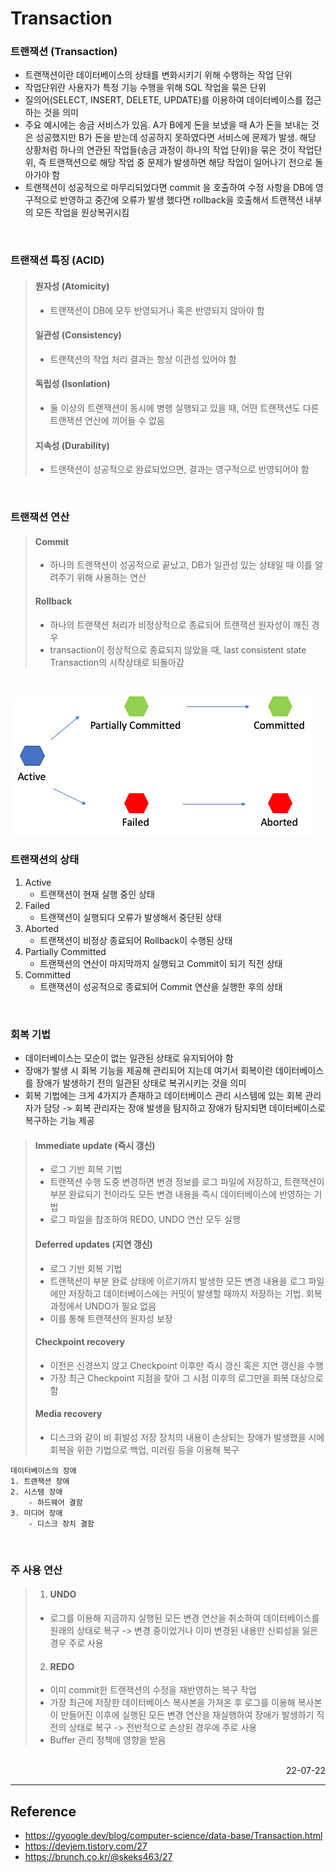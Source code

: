 # Transaction

### 트랜잭션 (Transaction)
- 트랜잭션이란 데이터베이스의 상태를 변화시키기 위해 수행하는 작업 단위
- 작업단위란 사용자가 특정 기능 수행을 위해 SQL 작업을 묶은 단위
- 질의어(SELECT, INSERT, DELETE, UPDATE)를 이용하여 데이터베이스를 접근하는 것을 의미
- 주요 예시에는 송금 서비스가 있음. A가 B에게 돈을 보냈을 때 A가 돈을 보내는 것은 성공했지만 B가 돈을 받는데 성공하지 못하였다면 서비스에 문제가 발생. 해당 상황처럼 하나의 연관된 작업들(송금 과정이 하나의 작업 단위)을 묶은 것이 작업단위, 즉 트랜잭션으로 해당 작업 중 문제가 발생하면 해당 작업이 일어나기 전으로 돌아가야 함
- 트랜잭션이 성공적으로 마무리되었다면 commit 을 호출하여 수정 사항을 DB에 영구적으로 반영하고 중간에 오류가 발생 했다면 rollback을 호출해서 트랜잭션 내부의 모든 작업을 원상복귀시킴


<br>

### 트랜잭션 특징 (ACID)
> #### 원자성 (Atomicity)
>- 트랜잭션이 DB에 모두 반영되거나 혹은 반영되지 않아야 함
>
> #### 일관성 (Consistency)
>- 트랜잭션의 작업 처리 결과는 항상 이관성 있어야 함
>
> #### 독립성 (Isonlation)
>- 둘 이상의 트랜잭션이 동시에 병행 실행되고 있을 때, 어떤 트랜잭션도 다른 트랜잭션 연산에 끼어들 수 없음
>
> #### 지속성 (Durability)
>- 트랜잭션이 성공적으로 완료되었으면, 결과는 영구적으로 반영되어야 함

<br>

### 트랜잭션 연산
> #### Commit
>- 하나의 트랜잭션이 성공적으로 끝났고, DB가 일관성 있는 상태일 때 이를 알려주기 위해 사용하는 연산
> #### Rollback
>- 하나의 트랜잭션 처리가 비정상적으로 종료되어 트랜잭션 원자성이 깨진 경우
>- transaction이 정상적으로 종료되지 않았을 때, last consistent state Transaction의 시작상태로 되돌아감

<br>

![Transaction State](./img/transaction_state.png)
### 트랜잭션의 상태
1. Active
    - 트랜잭션이 현재 실행 중인 상태
2. Failed
    - 트랜잭션이 실행되다 오류가 발생해서 중단된 상태
3. Aborted
    - 트랜잭션이 비정상 종료되어 Rollback이 수행된 상태
4. Partially Committed
    - 트랜잭션의 연산이 마지막까지 실행되고 Commit이 되기 직전 상태
5. Committed
    - 트랜잭션이 성공적으로 종료되어 Commit 연산을 실행한 후의 상태

<br>

### 회복 기법
- 데이터베이스는 모순이 없는 일관된 상태로 유지되어야 함
- 장애가 발생 시 회복 기능을 제공해 관리되어 지는데 여기서 회복이란 데이터베이스를 장애가 발생하기 전의 일관된 상태로 복귀시키는 것을 의미
- 회복 기법에는 크게 4가지가 존재하고 데이터베이스 관리 시스템에 있는 회복 관리자가 담당 -> 회복 관리자는 장애 발생을 탐지하고 장애가 탐지되면 데이터베이스로 복구하는 기능 제공

>#### Immediate update (즉시 갱신)
>- 로그 기반 회복 기법
>- 트랜잭션 수행 도중 변경하면 변경 정보를 로그 파일에 저장하고, 트랜잭션이 부분 완료되기 전이라도 모든 변경 내용을 즉시 데이터베이스에 반영하는 기법
>- 로그 파일을 참조하여 REDO, UNDO 연산 모두 실행
>#### Deferred updates (지연 갱신)
>- 로그 기반 회복 기법
>- 트랜잭션이 부분 완료 상태에 이르기까지 발생한 모든 변경 내용을 로그 파일에만 저장하고 데이터베이스에는 커밋이 발생할 때까지 저장하는 기법. 회복 과정에서 UNDO가 필요 없음
>- 이를 통해 트랜잭션의 원자성 보장
>#### Checkpoint recovery
>- 이전은 신경쓰지 않고 Checkpoint 이후만 즉시 갱신 혹은 지연 갱신을 수행
>- 가장 최근 Checkpoint 지점을 찾아 그 시점 이후의 로그만을 회복 대상으로 함
>#### Media recovery
>- 디스크와 같이 비 휘발성 저장 장치의 내용이 손상되는 장애가 발생했을 시에 회복을 위한 기법으로 백업, 미러링 등을 이용해 복구
```
데이터베이스의 장애
1. 트랜잭션 장애
2. 시스템 장애
    - 하드웨어 결함
3. 미디어 장애
    - 디스크 장치 결함
```

<br>

### 주 사용 연산
>1. #### UNDO 
>- 로그를 이용해 지금까지 실행된 모든 변경 연산을 취소하여 데이터베이스를 원래의 상태로 복구 -> 변경 중이었거나 이미 변경된 내용만 신뢰성을 잃은 경우 주로 사용
>
>2. #### REDO
>- 이미 commit한 트랜잭션의 수정을 재반영하는 복구 작업
>- 가장 최근에 저장한 데이터베이스 복사본을 가져온 후 로그를 이용해 복사본이 만들어진 이후에 실행된 모든 변경 연산을 재실행하여 장애가 발생하기 직전의 상태로 복구 -> 전반적으로 손상된 경우에 주로 사용
>- Buffer 관리 정책에 영향을 받음

<br>

<div style="text-align: right">22-07-22</div>

-------

## Reference
- https://gyoogle.dev/blog/computer-science/data-base/Transaction.html
- https://devjem.tistory.com/27
- https://brunch.co.kr/@skeks463/27